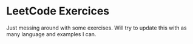 # LeetCode Exercices

Just messing around with some exercises. Will try to update this with as many language and examples I can.
